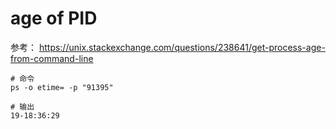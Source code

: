 # age of PID
参考： https://unix.stackexchange.com/questions/238641/get-process-age-from-command-line
```shell
# 命令
ps -o etime= -p "91395"

# 输出
19-18:36:29
```

